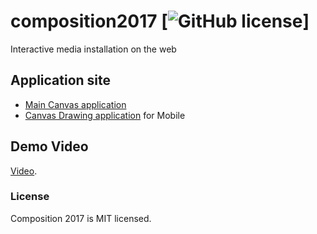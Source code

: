 

# composition2017 [![GitHub license](https://img.shields.io/badge/license-MIT-blue.svg)]

  Interactive media installation on the web

## Application site

* [Main Canvas application](https://drpaint.herokuapp.com/main.html)
* [Canvas Drawing application](https://drpaint.herokuapp.com/canvas.html) for Mobile


## Demo Video

[Video](https://vimeo.com/223936815).

### License

Composition 2017 is MIT licensed.
